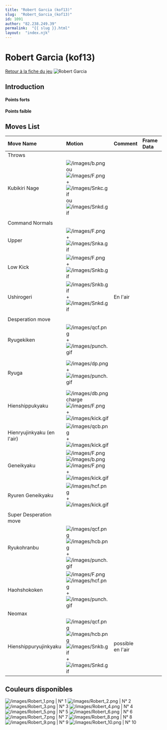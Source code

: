 ```yaml
---
title: "Robert Garcia (kof13)"
slug:  "Robert_Garcia_(kof13)"
id: 1091
author: "82.238.249.39"
permalink:  "{{ slug }}.html"
layout:  "index.njk"
---
```


# Robert Garcia (kof13)

[Retour à la fiche du
jeu](http://basgrospoing.fr/wiki/index.php?title=The_King_of_Fighters_XIII)
![Robert Garcia](/images/Robertkof13.gif "Robert Garcia")

## Introduction

#### Points forts

#### Points faible

## Moves List

| Move Name                  | Motion                                                                                                                                                          | Comment           | Frame Data | Cancelable | Damage LOW/HIGH/EX                                        |
|:---------------------------|:----------------------------------------------------------------------------------------------------------------------------------------------------------------|:------------------|:-----------|:-----------|:----------------------------------------------------------|
| Throws                     |                                                                                                                                                                 |                   |            |            |                                                           |
| Kubikiri Nage              | ![](/images/b.png "/images/b.png") ou ![](/images/F.png "/images/F.png") + ![](/images/Snkc.gif "/images/Snkc.gif") ou ![](/images/Snkd.gif "/images/Snkd.gif") |                   |            |            | 100                                                       |
|                            |                                                                                                                                                                 |                   |            |            |                                                           |
| Command Normals            |                                                                                                                                                                 |                   |            |            |                                                           |
| Upper                      | ![](/images/F.png "/images/F.png") + ![](/images/Snka.gif "/images/Snka.gif")                                                                                   |                   |            | oui        | 25 x 2                                                    |
| Low Kick                   | ![](/images/F.png "/images/F.png") + ![](/images/Snkb.gif "/images/Snkb.gif")                                                                                   |                   |            | oui        | 45                                                        |
| Ushirogeri                 | ![](/images/Snkb.gif "/images/Snkb.gif") + ![](/images/Snkd.gif "/images/Snkd.gif")                                                                             | En l'air          |            | non        | 55                                                        |
|                            |                                                                                                                                                                 |                   |            |            |                                                           |
| Desperation move           |                                                                                                                                                                 |                   |            |            |                                                           |
| Ryugekiken                 | ![](/images/qcf.png "/images/qcf.png") + ![](/images/punch.gif "/images/punch.gif")                                                                             |                   |            | SC         | 65; EX Damage: 60, 70                                     |
| Ryuga                      | ![](/images/dp.png "/images/dp.png") +![](/images/punch.gif "/images/punch.gif")                                                                                |                   |            | DC SC      | 70 (45); C Damage: 75, 45; EX Damage: 100, 70             |
| Hienshippukyaku            | ![](/images/db.png "/images/db.png")charge![](/images/F.png "/images/F.png") + ![](/images/kick.gif "/images/kick.gif")                                         |                   |            |            | 70; D Damage: 60 x 2; EX Damage: 70, 80                   |
| Hienryujinkyaku (en l'air) | ![](/images/qcb.png "/images/qcb.png") + ![](/images/kick.gif "/images/kick.gif")                                                                               |                   |            |            | 60; EX Damage: 120                                        |
| Geneikyaku                 | ![](/images/F.png "/images/F.png")![](/images/b.png "/images/b.png")![](/images/F.png "/images/F.png") + ![](/images/kick.gif "/images/kick.gif")               |                   |            |            | 0 x 2, 10 x 13, 135; EX Damage: 0 x 2, 15 x 19, 155       |
| Ryuren Geneikyaku          | ![](/images/hcf.png "/images/hcf.png") + ![](/images/kick.gif "/images/kick.gif")                                                                               |                   |            | non        | 10 x 3, 130; EX Damage: 10 x 6, 80                        |
|                            |                                                                                                                                                                 |                   |            |            |                                                           |
| Super Desperation move     |                                                                                                                                                                 |                   |            |            |                                                           |
| Ryukohranbu                | ![](/images/qcf.png "/images/qcf.png")![](/images/hcb.png "/images/hcb.png")+ ![](/images/punch.gif "/images/punch.gif")                                        |                   |            | MC         | 0, 10 x 13, 30, 60; EX Damage: 0, 10 x 10, 8 x 18, 10, 50 |
| Haohshokoken               | ![](/images/F.png "/images/F.png")![](/images/hcf.png "/images/hcf.png") + ![](/images/punch.gif "/images/punch.gif")                                           |                   |            |            | 200                                                       |
| Neomax                     |                                                                                                                                                                 |                   |            |            |                                                           |
| Hienshippuryujinkyaku      | ![](/images/qcf.png "/images/qcf.png")![](/images/hcb.png "/images/hcb.png") ![](/images/Snkb.gif "/images/Snkb.gif")+![](/images/Snkd.gif "/images/Snkd.gif")  | possible en l'air |            |            | 0 x n, 450 (125)                                          |

## Couleurs disponibles

![](/images/Robert_1.png "/images/Robert_1.png") \| N° 1
![](/images/Robert_2.png "/images/Robert_2.png") \| N° 2
![](/images/Robert_3.png "/images/Robert_3.png") \| N° 3
![](/images/Robert_4.png "/images/Robert_4.png") \| N° 4
![](/images/Robert_5.png "/images/Robert_5.png") \| N° 5
![](/images/Robert_6.png "/images/Robert_6.png") \| N° 6
![](/images/Robert_7.png "/images/Robert_7.png") \| N° 7
![](/images/Robert_8.png "/images/Robert_8.png") \| N° 8
![](/images/Robert_9.png "/images/Robert_9.png") \| N° 9
![](/images/Robert_10.png "/images/Robert_10.png") \| N° 10
